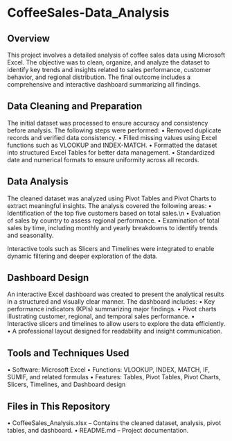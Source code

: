 # CoffeeSales-Data_Analysis

## Overview
This project involves a detailed analysis of coffee sales data using Microsoft Excel. The objective was to clean, organize, and analyze the dataset to identify key trends and insights related to sales performance, customer behavior, and regional distribution. The final outcome includes a comprehensive and interactive dashboard summarizing all findings.

## Data Cleaning and Preparation
The initial dataset was processed to ensure accuracy and consistency before analysis. The following steps were performed:
	•	Removed duplicate records and verified data consistency.
	•	Filled missing values using Excel functions such as VLOOKUP and INDEX-MATCH.
	•	Formatted the dataset into structured Excel Tables for better data management.
	•	Standardized date and numerical formats to ensure uniformity across all records.

## Data Analysis
The cleaned dataset was analyzed using Pivot Tables and Pivot Charts to extract meaningful insights. The analysis covered the following areas:
	•	Identification of the top five customers based on total sales.\n
	•	Evaluation of sales by country to assess regional performance.
	•	Examination of total sales by time, including monthly and yearly breakdowns to identify trends and seasonality.

Interactive tools such as Slicers and Timelines were integrated to enable dynamic filtering and deeper exploration of the data.

## Dashboard Design
An interactive Excel dashboard was created to present the analytical results in a structured and visually clear manner. The dashboard includes:
	•	Key performance indicators (KPIs) summarizing major findings.
	•	Pivot charts illustrating customer, regional, and temporal sales performance.
	•	Interactive slicers and timelines to allow users to explore the data efficiently.
	•	A professional layout designed for readability and insight communication.

## Tools and Techniques Used
  •	Software: Microsoft Excel
	•	Functions: VLOOKUP, INDEX, MATCH, IF, SUMIF, and related formulas
	•	Features: Tables, Pivot Tables, Pivot Charts, Slicers, Timelines, and Dashboard design

## Files in This Repository
  •	CoffeeSales_Analysis.xlsx – Contains the cleaned dataset, analysis, pivot tables, and dashboard.
	•	README.md – Project documentation.


